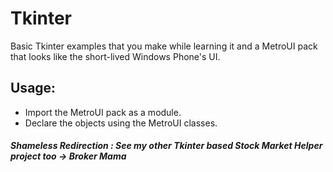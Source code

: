 # Tkinter 
Basic Tkinter examples that you make while learning it and a MetroUI pack that looks like the short-lived Windows Phone's UI. 





## Usage: 
- Import the MetroUI pack as a module.
- Declare the objects using the MetroUI classes. 






##### Shameless Redirection : See my other Tkinter based Stock Market Helper project too -> Broker Mama
